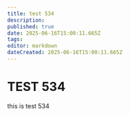```yaml
---
title: test 534
description: 
published: true
date: 2025-06-16T15:00:11.665Z
tags: 
editor: markdown
dateCreated: 2025-06-16T15:00:11.665Z
---
```


# TEST 534
this is test 534
